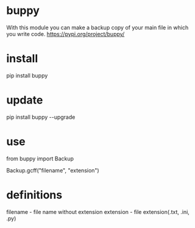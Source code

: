 # buppy
With this module you can make a backup copy of your main file in which you write code.
https://pypi.org/project/buppy/

# install
pip install buppy

# update
pip install buppy --upgrade

# use
from buppy import Backup

Backup.gcff("filename", "extension")

# definitions
filename - file name without extension
extension - file extension(.txt, .ini, .py)
